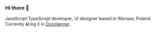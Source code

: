 ### Hi there 👋

JavaScript TypeScript developer, UI designer based in Warsaw, Poland.
Currently 🪨ing it in [Docplanner](https://github.com/docplanner).
